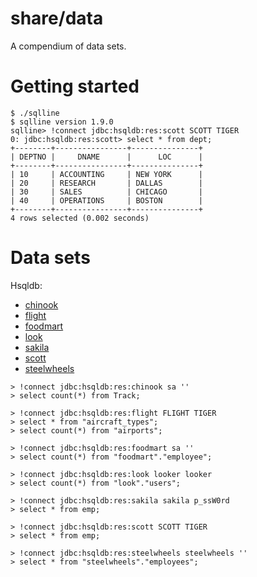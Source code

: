 share/data
==========

A compendium of data sets.

# Getting started

```
$ ./sqlline
$ sqlline version 1.9.0
sqlline> !connect jdbc:hsqldb:res:scott SCOTT TIGER
0: jdbc:hsqldb:res:scott> select * from dept;
+--------+----------------+---------------+
| DEPTNO |     DNAME      |      LOC      |
+--------+----------------+---------------+
| 10     | ACCOUNTING     | NEW YORK      |
| 20     | RESEARCH       | DALLAS        |
| 30     | SALES          | CHICAGO       |
| 40     | OPERATIONS     | BOSTON        |
+--------+----------------+---------------+
4 rows selected (0.002 seconds)
```

# Data sets

Hsqldb:
* [chinook](https://github.com/julianhyde/chinook-data-hsqldb)
* [flight](https://github.com/julianhyde/flight-data-hsqldb)
* [foodmart](https://github.com/julianhyde/foodmart-data-hsqldb)
* [look](https://github.com/hydromatic/look-data-hsqldb)
* [sakila](https://github.com/hydromatic/sakila-data-hsqldb)
* [scott](https://github.com/julianhyde/scott-data-hsqldb)
* [steelwheels](https://github.com/julianhyde/steelwheels-data-hsqldb)


```
> !connect jdbc:hsqldb:res:chinook sa ''
> select count(*) from Track;

> !connect jdbc:hsqldb:res:flight FLIGHT TIGER
> select * from "aircraft_types";
> select count(*) from "airports";

> !connect jdbc:hsqldb:res:foodmart sa ''
> select count(*) from "foodmart"."employee";

> !connect jdbc:hsqldb:res:look looker looker
> select count(*) from "look"."users";

> !connect jdbc:hsqldb:res:sakila sakila p_ssW0rd
> select * from emp;

> !connect jdbc:hsqldb:res:scott SCOTT TIGER
> select * from emp;

> !connect jdbc:hsqldb:res:steelwheels steelwheels ''
> select * from "steelwheels"."employees";
```

